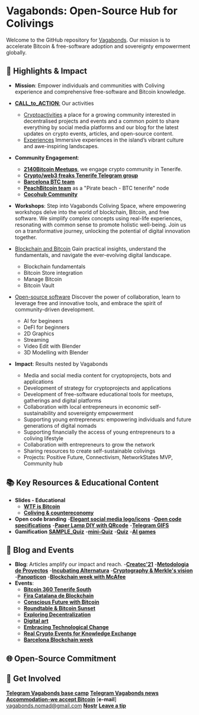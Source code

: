# Vagabonds: Open-Source Hub for Colivings

Welcome to the GitHub repository for [Vagabonds](https://vagabonds.undervan.me/). Our mission is to accelerate Bitcoin & free-software adoption and sovereignty empowerment globally. 

## 🌟 Highlights & Impact

- **Mission**: Empower individuals and communities with Coliving experience and comprehensive free-software and Bitcoin knowledge.
- [**CALL_to_ACTION**:](https://vagabonds.undervan.me/experiences-services-activities-tech/experiences-tenerife) Our activities
    - [Cryptoactivities](https://vagabonds.undervan.me/experiences-services-activities-tech/#crypto-activities) a place for a growing community interested in decentralised projects and events and a common point to share everything by social media platforms and our blog for the latest updates on crypto events, articles, and open-source content.
    - [Experiences](https://vagabonds.undervan.me/experiences-services-activities-tech/#experiences-tenerife) Immersive experiences in the island’s vibrant culture and awe-inspiring landscapes. 

- **Community Engagement**: 
    - [**2140Bitcoin Meetups**](https://2140meetups.com/comunidad/6856/), we engage crypto community in Tenerife.
    - [**Crypto/web3 freaks Tenerife Telegram group**](https://linktr.bitcoinbarcelona.xyz/)
    - [**Barcelona BTC team**](https://t.me/+yoREyEBRsLJiZTg0)
    - [**PeachBitcoin team**](https://peachbitcoin.com) as a "Pirate beach - BTC tenerife" node
    - [**Cocohub Community**](https://cocohub.io/europe/spain/tenerife/vagabonds)
 
- **Workshops**: Step into Vagabonds Coliving Space, where empowering workshops delve into the world of blockchain, Bitcoin, and free software. We simplify complex concepts using real-life experiences, resonating with common sense to promote holistic well-being. Join us on a transformative journey, unlocking the potential of digital innovation together.
 - [Blockchain and Bitcoin](https://vagabonds.undervan.me/workshops-technology-digital-innovation/) 
Gain practical insights, understand the fundamentals, and navigate the ever-evolving digital landscape.
    - Blockchain fundamentals
    - Bitcoin Store integration
    - Manage Bitcoin
    - Bitcoin Vault
 - [Open-source software](https://vagabonds.undervan.me/workshops-technology-digital-innovation/) 
Discover the power of collaboration, learn to leverage free and innovative tools, and embrace the spirit of community-driven development.
    - AI for begineers
    - DeFI for beginners
    - 2D Graphics
    - Streaming
    - Video Edit with Blender
    - 3D Modelling with Blender

- **Impact**: Results nested by Vagabonds
    - Media and social media content for cryptoprojects, bots and applications
    - Development of strategy for cryptoprojects and applications
    - Development of free-software educational tools for meetups, gatherings and digital platforms
    - Collaboration with local entrepreneurs in economic self-sustainability and sovereignty empowerment
    - Supporting young entrepreneurs: empowering individuals and future generations of digital nomads
    - Supporting financially the access of young entrepreneurs to a coliving lifestyle
    - Collaboration with entrepreneurs to grow the network
    - Sharing resources to create self-sustainable colivings
    - Projects: Positive Future, Connectivism, NetworkStates MVP, Community hub


## 📚 Key Resources & Educational Content
- **Slides - Educational**
    - [**WTF is Bitcoin**](https://github.com/VagabondsExplorer/Resources/blob/main/WTFisBTC_LiBpresentation.svg)
    - [**Coliving & countereconomy**](https://github.com/VagabondsExplorer/Resources)
 - **Open code branding**
    -[**Elegant social media logo/icons**](https://github.com/VagabondsExplorer/Resources/blob/main/elegant_social_media_sizes.html)
    -[**Open code specifications**](https://github.com/VagabondsExplorer/Resources/blob/main/specifications.html) 
    -[**Paper Lamp DIY with QRcode**](https://github.com/VagabondsExplorer/Resources/blob/main/PaperlampA4.svg)
    -[**Telegram GIFS**](https://github.com/VagabondsExplorer/Resources/)
  - **Gamification** 
  [**SAMPLE_Quiz**](https://vagabonds.undervan.me/quiz/MiniQuizz/)
    -[**mini-Quiz**](https://github.com/VagabondsExplorer/Resources/blob/main/MiniQuizz.zip)
    -[**Quiz**](https://github.com/VagabondsExplorer/Resources/blob/main/VagaQuizz_V6.zip)
    -[**AI games**](https://github.com/VagabondsExplorer/Resources/)

## 🤝 Blog and Events

- **Blog**: Articles amplify our impact and reach.
    -[**Createc'21**](https://undervan.me/createc21/)
    -[**Metodologia de Proyectos**](https://undervan.me/metodologia-de-proyectos/)
    -[**Incubating Alternatura**](https://undervan.me/undervan-con-alternatura/)
    -[**Cryptography & Merkle's vision**](https://undervan.me/new-form-of-life/)
    -[**Panopticon**](https://undervan.me/panopticon/)
    -[**Blockchain week with McAfee**](https://undervan.me/john-mcafee-gives-speech-at-the-barcelona-blockchain-week-2019/)
- **Events**:
  - [**Bitcoin 360 Tenerife South**](https://2140meetups.com/meetup/7161/)
  - [**Fira Catalana de Blockchain**](https://www.bxcat.cat/)
  - [**Conscious Future with Bitcoin**](https://2140meetups.com/meetup/6949/)
  - [**Roundtable & Bitcoin Sunset**](https://2140meetups.com/meetup/6894/)
  - [**Exploring Decentralization**](https://vagabonds.undervan.me/2023/09/25/conscious-future/) 
  - [**Digital art**](https://vagabonds.undervan.me/2023/06/18/digital-art-recycling-technologies-and-3d-printing/)
  - [**Embracing Technological Change**](https://vagabonds.undervan.me/2022/12/22/positive-future-mindset/)
  - [**Real Crypto Events for Knowledge Exchange**](https://vagabonds.undervan.me/2022/11/14/empowering-crypto-events-tenerife/)
  - [**Barcelona Blockchain week**](https://undervan.me/democracy-for-all-at-the-barcelona-blockchain-week/) 

    
## 🌐 Open-Source Commitment



## 🙌 Get Involved
[**Telegram Vagabonds base camp**](https://t.me/+w6pECkn8WYdmNzg0)
[**Telegram Vagabonds news**](https://t.me/+f6V0gjlYTsRmM2Y0) 
[**Accommodation-we accept Bitcoin**](https://vagabonds.undervan.me/booking-form/)
[**e-mail**] vagabonds.nomad@gmail.com
[**Nostr**](npub17xrq2:uaarc)
[**Leave a tip**](https://getalby.com/p/undervan)


